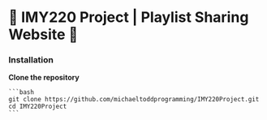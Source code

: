 # 🎵 IMY220 Project | Playlist Sharing Website 🎵

### Installation

**Clone the repository**

    ```bash
    git clone https://github.com/michaeltoddprogramming/IMY220Project.git
    cd IMY220Project
    ```



